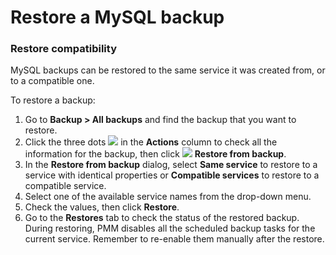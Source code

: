 # Restore a MySQL backup

### Restore compatibility
MySQL backups can be restored to the same service it was created from, or to a compatible one. 

To restore a backup:

1. Go to <i class="uil uil-history"></i> **Backup > All backups** and find the backup that you want to restore.
2. Click the three dots ![](../_images/dots-three-vertical.png) in the **Actions** column to check all the information for the backup, then click ![](../_images/dots-three-vertical.png) **Restore from backup**.
3. In the **Restore from backup** dialog, select **Same service** to restore to a service with identical properties or **Compatible services** to restore to a compatible service.
4. Select one of the available service names from the drop-down menu.
5. Check the values, then click **Restore**.
6. Go to the **Restores** tab to check the status of the restored backup.
During restoring, PMM disables all the scheduled backup tasks for the current service. Remember to re-enable them manually after the restore.
